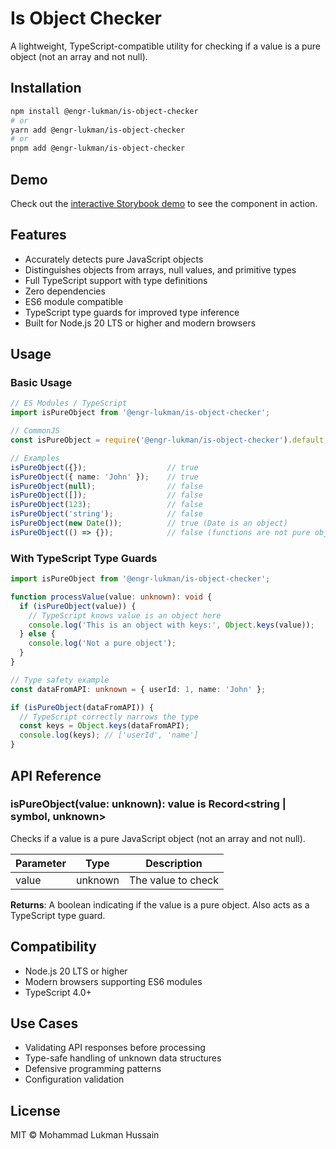# Is Object Checker

A lightweight, TypeScript-compatible utility for checking if a value is a pure object (not an array and not null).

## Installation

```bash
npm install @engr-lukman/is-object-checker
# or
yarn add @engr-lukman/is-object-checker
# or
pnpm add @engr-lukman/is-object-checker
```

## Demo

Check out the [interactive Storybook demo](https://engr-lukman.github.io/npm-packages/?path=/story/utilities-isobjectchecker--empty-object) to see the component in action.

## Features

- Accurately detects pure JavaScript objects
- Distinguishes objects from arrays, null values, and primitive types
- Full TypeScript support with type definitions
- Zero dependencies
- ES6 module compatible
- TypeScript type guards for improved type inference
- Built for Node.js 20 LTS or higher and modern browsers

## Usage

### Basic Usage

```typescript
// ES Modules / TypeScript
import isPureObject from '@engr-lukman/is-object-checker';

// CommonJS
const isPureObject = require('@engr-lukman/is-object-checker').default;

// Examples
isPureObject({});                  // true
isPureObject({ name: 'John' });    // true
isPureObject(null);                // false
isPureObject([]);                  // false
isPureObject(123);                 // false
isPureObject('string');            // false
isPureObject(new Date());          // true (Date is an object)
isPureObject(() => {});            // false (functions are not pure objects)
```

### With TypeScript Type Guards

```typescript
import isPureObject from '@engr-lukman/is-object-checker';

function processValue(value: unknown): void {
  if (isPureObject(value)) {
    // TypeScript knows value is an object here
    console.log('This is an object with keys:', Object.keys(value));
  } else {
    console.log('Not a pure object');
  }
}

// Type safety example
const dataFromAPI: unknown = { userId: 1, name: 'John' };

if (isPureObject(dataFromAPI)) {
  // TypeScript correctly narrows the type
  const keys = Object.keys(dataFromAPI);
  console.log(keys); // ['userId', 'name']
}
```

## API Reference

### isPureObject(value: unknown): value is Record<string | symbol, unknown>

Checks if a value is a pure JavaScript object (not an array and not null).

| Parameter | Type | Description |
|-----------|------|-------------|
| value | unknown | The value to check |

**Returns**: A boolean indicating if the value is a pure object. Also acts as a TypeScript type guard.

## Compatibility

- Node.js 20 LTS or higher
- Modern browsers supporting ES6 modules
- TypeScript 4.0+

## Use Cases

- Validating API responses before processing
- Type-safe handling of unknown data structures
- Defensive programming patterns
- Configuration validation

## License

MIT © Mohammad Lukman Hussain